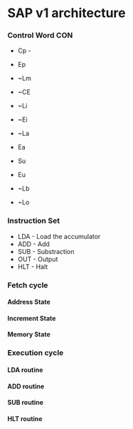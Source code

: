 # SAP v1 architecture

### Control Word CON

* Cp - 
* Ep
* ~Lm
* ~CE

* ~Li
* ~Ei
* ~La
* Ea

* Su
* Eu
* ~Lb
* ~Lo

### Instruction Set
* LDA - Load the accumulator
* ADD - Add
* SUB - Substraction
* OUT - Output
* HLT - Halt

### Fetch cycle
#### Address State
#### Increment State
#### Memory State

### Execution cycle
#### LDA routine
#### ADD routine
#### SUB routine
#### HLT routine
